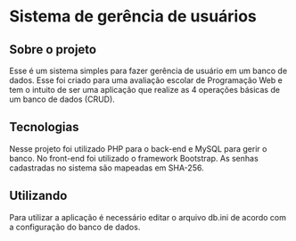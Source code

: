 # Sistema de gerência de usuários

## Sobre o projeto

Esse é um sistema simples para fazer gerência de usuário em um banco de dados. Esse foi criado para uma avaliação escolar de Programação Web e tem o intuito de ser uma aplicação que realize as 4 operações básicas de um banco de dados (CRUD).

## Tecnologias

Nesse projeto foi utilizado PHP para o back-end e MySQL para gerir o banco. No front-end foi utilizado o framework Bootstrap. As senhas cadastradas no sistema são mapeadas em SHA-256.

## Utilizando

Para utilizar a aplicação é necessário editar o arquivo db.ini de acordo com a configuração do banco de dados.
